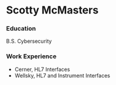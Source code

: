 # Scotty McMasters

### Education
B.S. Cybersecurity

### Work Experience
- Cerner, HL7 Interfaces
- Wellsky, HL7 and Instrument Interfaces

